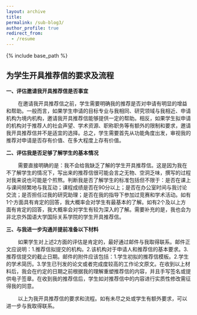 ```yaml
---
layout: archive
title: 
permalink: /sub-blog3/
author_profile: true
redirect_from:
  - /resume
---
```


{% include base_path %}

## 为学生开具推荐信的要求及流程

**一、评估邀请我开具推荐信是否事宜**

&emsp;&emsp; 在邀请我开具推荐信之前，学生需要明确我的推荐是否对申请有明显的增益和帮助。一般而言，如果学生申请的目标专业与我相同、研究领域与我相近、申请机构为境内机构，邀请我开具推荐信能够提供一定的帮助。相反，如果学生拟申请的机构对于推荐人的社会声望、学术资源、职称职务等有额外的限制和要求，邀请我开具推荐信并不是适宜的选择。总之，学生需要首先从功能角度出发，审视我的推荐对申请是否存有价值、在多大程度上存有价值。

**二、评估我是否足够了解学生的基本情况**

&emsp;&emsp; 需要直接明确的是：我不会给我缺乏了解的学生开具推荐信。这是因为我在不了解学生的情况下，写出来的推荐信很可能会言之无物、空洞乏味，撰写的过程对我来说也可能是个煎熬。判断我是否了解学生的标准包括但不限于：是否在课上与课间频繁地与我互动；课程成绩是否在90分以上；是否在办公室时间与我讨论交流；是否担任过我的研究助理；是否在我的指导下参加过竞赛和学术活动。如有1个方面具有肯定的回答，我大概率会对学生有最基本的了解。如有2个及以上方面有肯定的回答，我大概率会对学生有较为深入的了解。需要补充的是，我也会为非北京外国语大学国际关系学院的学生开具推荐信。

**三、与我进一步沟通并提前准备以下材料**

&emsp;&emsp; 如果学生对上述2方面的评估是肯定的，最好通过邮件与我取得联系。邮件正文应说明：1.推荐信拟提交的机构。2.该机构对于申请人和推荐信的基本要求。3.推荐信提交的截止日期。邮件的附件应该包括：1.学生初拟的推荐信模板。2.学生的学术简历。3.学生已刊发的论文或者完成度较高的工作论文原文。在收到以上材料后，我会在约定的日期之前根据我的理解重塑推荐信的内容，并且手写签名或提供电子签章。在收到我的推荐信后，学生如对推荐信中的内容进行实质性修改需征得我的同意。

&emsp;&emsp; 以上为我开具推荐信的要求和流程。如有未尽之处或学生有额外要求，可以进一步与我取得联系。


